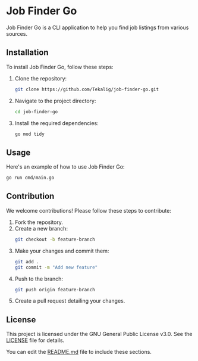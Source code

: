 # Job Finder Go

Job Finder Go is a CLI application to help you find job listings from various sources.

## Installation

To install Job Finder Go, follow these steps:

1. Clone the repository:
    ```sh
    git clone https://github.com/Tekalig/job-finder-go.git
    ```
2. Navigate to the project directory:
    ```sh
    cd job-finder-go
    ```
3. Install the required dependencies:
    ```sh
    go mod tidy
    ```

## Usage

Here's an example of how to use Job Finder Go:

```sh
go run cmd/main.go
```

## Contribution

We welcome contributions! Please follow these steps to contribute:

1. Fork the repository.
2. Create a new branch:
    ```sh
    git checkout -b feature-branch
    ```
3. Make your changes and commit them:
    ```sh
    git add .
    git commit -m "Add new feature"
    ```
4. Push to the branch:
    ```sh
    git push origin feature-branch
    ```
5. Create a pull request detailing your changes.

## License

This project is licensed under the GNU General Public License v3.0. See the [LICENSE](LICENSE) file for details.

You can edit the [README.md](https://github.com/Tekalig/job-finder-go/edit/main/README.md) file to include these sections.
